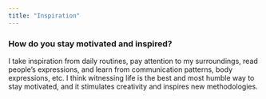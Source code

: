 ```yaml
---
title: "Inspiration"
---
```

### How do you stay motivated and inspired?

I take inspiration from daily routines, pay attention to my surroundings, read people’s expressions, and learn from communication patterns, body expressions, etc. I think witnessing life is the best and most humble way to stay motivated, and it stimulates creativity and inspires new methodologies.
